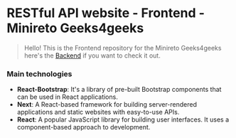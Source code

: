 # RESTful API website - Frontend - Minireto Geeks4geeks
> Hello! This is the Frontend repository for the Minireto Geeks4geeks here's the [Backend](https://github.com/esquivelgor/Minireto-WebDev-Backend) if you want to check it out.

### Main technologies

- **React-Bootstrap**: It's a library of pre-built Bootstrap components that can be used in React applications.
- **Next**: A React-based framework for building server-rendered applications and static websites with easy-to-use APIs.
- **React**: A popular JavaScript library for building user interfaces. It uses a component-based approach to development.